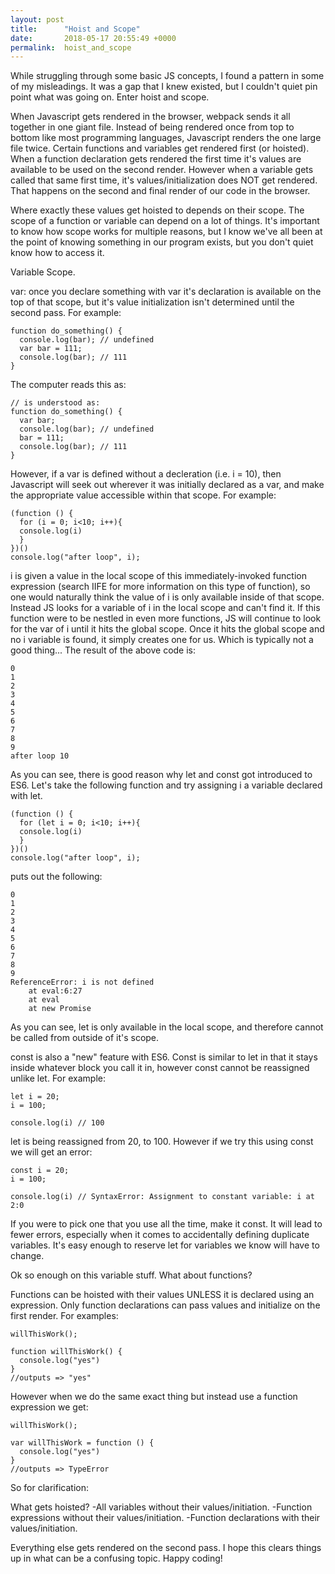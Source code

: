 ```yaml
---
layout: post
title:      "Hoist and Scope"
date:       2018-05-17 20:55:49 +0000
permalink:  hoist_and_scope
---
```


While struggling through some basic JS concepts, I found a pattern in some of my misleadings. It was a gap that I knew existed, but I couldn't quiet pin point what was going on. Enter hoist and scope. 


When Javascript gets rendered in the browser, webpack sends it all together in one giant file. Instead of being rendered once from top to bottom like most programming languages, Javascript renders the one large file twice. Certain functions and variables get rendered first (or hoisted). When a function declaration gets rendered the first time it's values are available to be used on the second render. However when a variable gets called that same first time, it's values/initialization does NOT get rendered. That happens on the second and final render of our code in the browser. 

Where exactly these values get hoisted to depends on their scope. The scope of a function or variable can depend on a lot of things. It's important to know how scope works for multiple reasons, but I know we've all been at the point of knowing something in our program exists, but you don't quiet know how to access it. 

Variable Scope.

var: once you declare something with var it's declaration is available on the top of that scope, but it's value initialization isn't determined until the second pass. For example:

```
function do_something() {
  console.log(bar); // undefined
  var bar = 111;
  console.log(bar); // 111
}
```

The computer reads this as:

```
// is understood as: 
function do_something() {
  var bar;
  console.log(bar); // undefined
  bar = 111;
  console.log(bar); // 111
}
```

However, if a var is defined without a decleration (i.e. i = 10), then Javascript will seek out wherever it was initially declared as a var, and make the appropriate value accessible within that scope. For example:

```
(function () {
  for (i = 0; i<10; i++){
  console.log(i)
  }
})()
console.log("after loop", i);
```

i is given a value in the local scope of this immediately-invoked function expression (search IIFE for more information on this type of function), so one would naturally think the value of i is only available inside of that scope. Instead JS looks for a variable of i in the local scope and can't find it. If this function were to be nestled in even more functions, JS will continue to look for the var of i until it hits the global scope. Once it hits the global scope and no i variable is found, it simply creates one for us. Which is typically not a good thing... The result of the above code is:
```
0
1
2
3
4
5
6
7
8
9
after loop 10
```

As you can see, there is good reason why let and const got introduced to ES6. Let's take the following function and try assigning i a variable declared with let.

```
(function () {
  for (let i = 0; i<10; i++){
  console.log(i)
  }
})()
console.log("after loop", i);
```

puts out the following:

```
0
1
2
3
4
5
6
7
8
9
ReferenceError: i is not defined
    at eval:6:27
    at eval
    at new Promise
```

As you can see, let is only available in the local scope, and therefore cannot be called from outside of it's scope. 

const is also a "new" feature with ES6. Const is similar to let in that it stays inside whatever block you call it in, however const cannot be reassigned unlike let. For example:

```
let i = 20;
i = 100;

console.log(i) // 100
```

let is being reassigned from 20, to 100. However if we try this using const we will get an error:

```
const i = 20;
i = 100;

console.log(i) // SyntaxError: Assignment to constant variable: i at 2:0
```

If you were to pick one that you use all the time, make it const. It will lead to fewer errors, especially when it comes to accidentally defining duplicate variables. It's easy enough to reserve let for variables we know will have to change.

Ok so enough on this variable stuff. What about functions?

Functions can be hoisted with their values UNLESS it is declared using an expression. Only function declarations can pass values and initialize on the first render. For examples:

```
willThisWork();

function willThisWork() {
  console.log("yes")
}
//outputs => "yes"
```

However when we do the same exact thing but instead use a function expression we get:

```
willThisWork();

var willThisWork = function () {
  console.log("yes")
}
//outputs => TypeError
```

So for clarification:

What gets hoisted?
-All variables without their values/initiation. 
-Function expressions without their values/initiation. 
-Function declarations with their values/initiation. 

Everything else gets rendered on the second pass. I hope this clears things up in what can be a confusing topic. Happy coding! 




